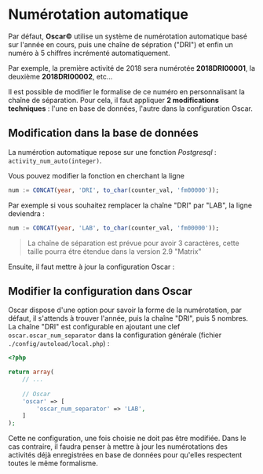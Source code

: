 # Numérotation automatique

Par défaut, **Oscar©** utilise un système de numérotation automatique basé sur l'année en cours, puis une chaîne de sépration ("DRI") et enfin un numéro à 5 chiffres incrémenté automatiquement.

Par exemple, la première activité de 2018 sera numérotée **2018DRI00001**, la deuxième **2018DRI00002**, etc...

Il est possible de modifier le formalise de ce numéro en personnalisant la chaîne de séparation. Pour cela, il faut appliquer **2 modifications techniques** : l'une en base de données, l'autre dans la configuration Oscar.


## Modification dans la base de données

La numérotion automatique repose sur une fonction *Postgresql* : `activity_num_auto(integer)`.

Vous pouvez modifier la fonction en cherchant la ligne 

```sql
num := CONCAT(year, 'DRI', to_char(counter_val, 'fm00000'));
```

Par exemple si vous souhaitez remplacer la chaîne "DRI" par "LAB", la ligne deviendra : 

```sql
num := CONCAT(year, 'LAB', to_char(counter_val, 'fm00000'));
```

> La chaîne de séparation est prévue pour avoir 3 caractères, cette taille pourra étre étendue dans la version 2.9 "Matrix"

Ensuite, il faut mettre à jour la configuration Oscar : 


## Modifier la configuration dans Oscar

Oscar dispose d'une option pour savoir la forme de la numérotation, par défaut, il s'attends à trouver l'année, puis la chaîne "DRI", puis 5 nombres. La chaîne "DRI" est configurable en ajoutant une clef `oscar.oscar_num_separator` dans la configuration générale (fichier `./config/autoload/local.php`) : 

```php
<?php

return array(
    // ...
    
    // Oscar
    'oscar' => [
        'oscar_num_separator' => 'LAB',
    ]
);
```

Cette ne configuration, une fois choisie ne doit pas être modifiée. Dans le cas contraire, il faudra penser à mettre à jour les numérotations des activités déjà enregistrées en base de données pour qu'elles respectent toutes le même formalisme.

